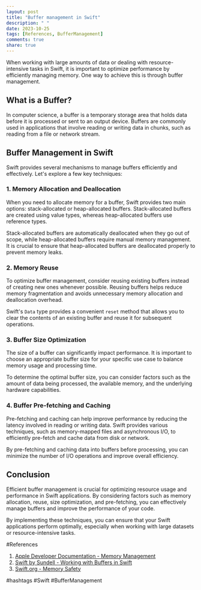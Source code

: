 ```yaml
---
layout: post
title: "Buffer management in Swift"
description: " "
date: 2023-10-25
tags: [References, BufferManagement]
comments: true
share: true
---
```


When working with large amounts of data or dealing with resource-intensive tasks in Swift, it is important to optimize performance by efficiently managing memory. One way to achieve this is through buffer management.

## What is a Buffer?

In computer science, a buffer is a temporary storage area that holds data before it is processed or sent to an output device. Buffers are commonly used in applications that involve reading or writing data in chunks, such as reading from a file or network stream.

## Buffer Management in Swift

Swift provides several mechanisms to manage buffers efficiently and effectively. Let's explore a few key techniques:

### 1. Memory Allocation and Deallocation

When you need to allocate memory for a buffer, Swift provides two main options: stack-allocated or heap-allocated buffers. Stack-allocated buffers are created using value types, whereas heap-allocated buffers use reference types.

Stack-allocated buffers are automatically deallocated when they go out of scope, while heap-allocated buffers require manual memory management. It is crucial to ensure that heap-allocated buffers are deallocated properly to prevent memory leaks.

### 2. Memory Reuse

To optimize buffer management, consider reusing existing buffers instead of creating new ones whenever possible. Reusing buffers helps reduce memory fragmentation and avoids unnecessary memory allocation and deallocation overhead.

Swift's `Data` type provides a convenient `reset` method that allows you to clear the contents of an existing buffer and reuse it for subsequent operations.

### 3. Buffer Size Optimization

The size of a buffer can significantly impact performance. It is important to choose an appropriate buffer size for your specific use case to balance memory usage and processing time.

To determine the optimal buffer size, you can consider factors such as the amount of data being processed, the available memory, and the underlying hardware capabilities.

### 4. Buffer Pre-fetching and Caching

Pre-fetching and caching can help improve performance by reducing the latency involved in reading or writing data. Swift provides various techniques, such as memory-mapped files and asynchronous I/O, to efficiently pre-fetch and cache data from disk or network.

By pre-fetching and caching data into buffers before processing, you can minimize the number of I/O operations and improve overall efficiency.

## Conclusion

Efficient buffer management is crucial for optimizing resource usage and performance in Swift applications. By considering factors such as memory allocation, reuse, size optimization, and pre-fetching, you can effectively manage buffers and improve the performance of your code.

By implementing these techniques, you can ensure that your Swift applications perform optimally, especially when working with large datasets or resource-intensive tasks.

#References
1. [Apple Developer Documentation - Memory Management](https://developer.apple.com/documentation/swift/memory_management)
2. [Swift by Sundell - Working with Buffers in Swift](https://www.swiftbysundell.com/articles/working-with-buffers-in-swift/) 
3. [Swift.org - Memory Safety](https://swift.org/blog/memory-safety/) 

#hashtags 
#Swift #BufferManagement